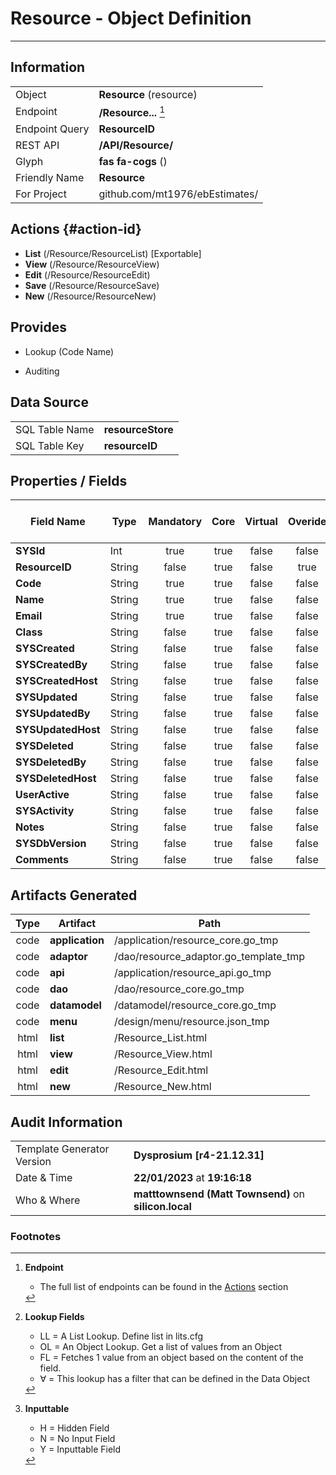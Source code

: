 # **Resource** - Object Definition
---
##  Information
|   |   |
|---|---|
|Object         |**Resource** (resource) |
|Endpoint 	    |**/Resource...** [^1]|
|Endpoint Query |**ResourceID**|
|REST API|**/API/Resource/**|
Glyph|**fas fa-cogs** ()
Friendly Name|**Resource**|
|For Project    |github.com/mt1976/ebEstimates/|

##  Actions {#action-id}
* **List** (/Resource/ResourceList) [Exportable]
* **View** (/Resource/ResourceView)
* **Edit** (/Resource/ResourceEdit)
* **Save** (/Resource/ResourceSave)
* **New** (/Resource/ResourceNew)








##  Provides
 * Lookup (Code Name)

* Auditing 




##  Data Source 
|   |   |
|---|---|
SQL Table Name       | **resourceStore**
SQL Table Key | **resourceID**



##  Properties / Fields
| Field Name| Type | Mandatory | Core | Virtual | Overide | Lookup [^2]| Lookup Object      | Lookup Field Source         | Lookup Return Value                | Inputable [^3]|DB Column|Default Value| No Change | Callout | Internal | Display | Mask |
| -- | --  | :--: | :--: | :--: |:--: |:--: |:--: |-- |-- |:--: |-- | --| :--: | :--: | :--: | -- | -- |
|**SYSId**|Int|true|true|false|false|||||NH|_id|0|false|false|true|text||
|**ResourceID**|String|false|true|false|true|||||NH|resourceID||false|false|false|text||
|**Code**|String|true|true|false|false|||||Y|code||false|false|false|text||
|**Name**|String|true|true|false|false|||||Y|name||false|false|false|text||
|**Email**|String|true|true|false|false|||||Y|email||false|false|false|text||
|**Class**|String|false|true|false|false|LL|resourcetype|||Y|class||false|false|false|text||
|**SYSCreated**|String|false|true|false|false|||||NH|_created||false|false|true|text||
|**SYSCreatedBy**|String|false|true|false|false|||||NH|_createdBy||false|false|true|text||
|**SYSCreatedHost**|String|false|true|false|false|||||NH|_createdHost||false|false|true|text||
|**SYSUpdated**|String|false|true|false|false|||||NH|_updated||false|false|true|text||
|**SYSUpdatedBy**|String|false|true|false|false|||||NH|_updatedBy||false|false|true|text||
|**SYSUpdatedHost**|String|false|true|false|false|||||NH|_updatedHost||false|false|true|text||
|**SYSDeleted**|String|false|true|false|false|||||NH|_deleted||false|false|true|text||
|**SYSDeletedBy**|String|false|true|false|false|||||NH|_deletedBy||false|false|true|text||
|**SYSDeletedHost**|String|false|true|false|false|||||NH|_deletedHost||false|false|true|text||
|**UserActive**|String|false|true|false|false|LL|tf|||Y|userActive||false|false|false|text||
|**SYSActivity**|String|false|true|false|false|||||NH|_activity||false|false|true|text||
|**Notes**|String|false|true|false|false|||||Y|notes||false|false|false|text||
|**SYSDbVersion**|String|false|true|false|false|||||NH|_dbVersion||false|false|true|text||
|**Comments**|String|false|true|false|false|||||Y|comments||false|false|false|text||


##  Artifacts Generated
| Type | Artifact | Path|
| :--: | -- | -- |
| code | **application** | /application/resource_core.go_tmp |
| code | **adaptor** | /dao/resource_adaptor.go_template_tmp |
| code | **api** | /application/resource_api.go_tmp |
| code | **dao** | /dao/resource_core.go_tmp |
| code | **datamodel** | /datamodel/resource_core.go_tmp |
| code | **menu** | /design/menu/resource.json_tmp |
| html | **list** | /Resource_List.html |
| html | **view** | /Resource_View.html |
| html | **edit** | /Resource_Edit.html |
| html | **new** | /Resource_New.html |


## Audit Information
|   |   |
|---|---|
Template Generator Version   | **Dysprosium [r4-21.12.31]**
Date & Time		     | **22/01/2023** at **19:16:18**
Who & Where		     | **matttownsend (Matt Townsend)** on **silicon.local**

### Footnotes
[^1]: **Endpoint**
    * The full list of endpoints can be found in the [Actions](#action-id) section
[^2]: **Lookup Fields**
    * LL = A List Lookup. Define list in lits.cfg
    * OL = An Object Lookup. Get a list of values from an Object
    * FL = Fetches 1 value from an object based on the content of the field. 
    * ∀ = This lookup has a filter that can be defined in the Data Object
[^3]: **Inputtable**   
    * H = Hidden Field
    * N = No Input Field
    * Y = Inputtable Field